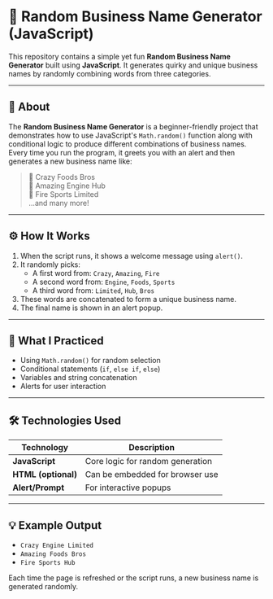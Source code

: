 # 🏢 Random Business Name Generator (JavaScript)

This repository contains a simple yet fun **Random Business Name Generator** built using **JavaScript**. It generates quirky and unique business names by randomly combining words from three categories.

---

## 📌 About

The **Random Business Name Generator** is a beginner-friendly project that demonstrates how to use JavaScript's `Math.random()` function along with conditional logic to produce different combinations of business names. Every time you run the program, it greets you with an alert and then generates a new business name like:

> 🔹 Crazy Foods Bros  
> 🔹 Amazing Engine Hub  
> 🔹 Fire Sports Limited  
> ...and many more!

---

## ⚙️ How It Works

1. When the script runs, it shows a welcome message using `alert()`.
2. It randomly picks:
   - A first word from: `Crazy`, `Amazing`, `Fire`
   - A second word from: `Engine`, `Foods`, `Sports`
   - A third word from: `Limited`, `Hub`, `Bros`
3. These words are concatenated to form a unique business name.
4. The final name is shown in an alert popup.

---

## 🧠 What I Practiced

- Using `Math.random()` for random selection
- Conditional statements (`if`, `else if`, `else`)
- Variables and string concatenation
- Alerts for user interaction

---

## 🛠 Technologies Used

| Technology | Description |
|------------|-------------|
| **JavaScript** | Core logic for random generation |
| **HTML (optional)** | Can be embedded for browser use |
| **Alert/Prompt** | For interactive popups |

---

## 💡 Example Output

- `Crazy Engine Limited`  
- `Amazing Foods Bros`  
- `Fire Sports Hub`

Each time the page is refreshed or the script runs, a new business name is generated randomly.
